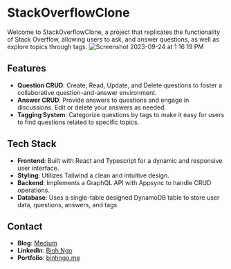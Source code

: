 # StackOverflowClone

Welcome to StackOverflowClone, a project that replicates the functionality of Stack Overflow, allowing users to ask, and answer questions, as well as explore topics through tags.
  ![Screenshot 2023-09-24 at 1 16 19 PM](https://github.com/binh-ngo/stack-overflow-clone/assets/114514760/da9e4c39-a787-40e2-b13d-3c87d10e432d)

## Features

- **Question CRUD**: Create, Read, Update, and Delete questions to foster a collaborative question-and-answer environment.
- **Answer CRUD**: Provide answers to questions and engage in discussions. Edit or delete your answers as needed.
- **Tagging System**: Categorize questions by tags to make it easy for users to find questions related to specific topics.

## Tech Stack

- **Frontend**: Built with React and Typescript for a dynamic and responsive user interface.
- **Styling**: Utilizes Tailwind a clean and intuitive design.
- **Backend**: Implements a GraphQL API with Appsync to handle CRUD operations.
- **Database**: Uses a single-table designed DynamoDB table to store user data, questions, answers, and tags.

## Contact

- **Blog**: [Medium](https://medium.com/@binhnngo)
- **LinkedIn**: [Binh Ngo](https://www.linkedin.com/in/binh-nguyen-ngo/)
- **Portfolio**: [binhngo.me](https://www.binhngo.me/)
